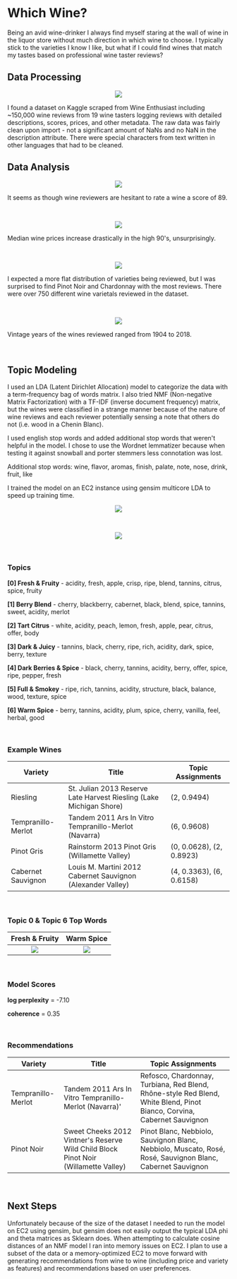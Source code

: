 # Which Wine?

Being an avid wine-drinker I always find myself staring at the wall of wine in the liquor store without much direction in which wine to choose. I typically stick to the varieties I know I like, but what if I could find wines that match my tastes based on professional wine taster reviews?

## Data Processing
<p align="center">
  <img src="https://github.com/vanessapolliard/which-wine/blob/master/images/rawdata.png">
</p>
I found a dataset on Kaggle scraped from Wine Enthusiast including ~150,000 wine reviews from 19 wine tasters logging reviews with detailed descriptions, scores, prices, and other metadata. The raw data was fairly clean upon import - not a significant amount of NaNs and no NaN in the description attribute. There were special characters from text written in other languages that had to be cleaned. 

## Data Analysis
<p align="center">
  <img src="https://github.com/vanessapolliard/which-wine/blob/master/images/ratings.png">
</p>
It seems as though wine reviewers are hesitant to rate a wine a score of 89.

&nbsp;
<p align="center">
  <img src="https://github.com/vanessapolliard/which-wine/blob/master/images/pricebyscore.png">
</p>
Median wine prices increase drastically in the high 90's, unsurprisingly.

&nbsp;
<p align="center">
  <img src="https://github.com/vanessapolliard/which-wine/blob/master/images/varieties.png">
</p>
I expected a more flat distribution of varieties being reviewed, but I was surprised to find Pinot Noir and Chardonnay with the most reviews. There were over 750 different wine varietals reviewed in the dataset.

&nbsp;
<p align="center">
  <img src="https://github.com/vanessapolliard/which-wine/blob/master/images/vintageyears.png">
</p>
Vintage years of the wines reviewed ranged from 1904 to 2018.

&nbsp;
## Topic Modeling
I used an LDA (Latent Dirichlet Allocation) model to categorize the data with a term-frequency bag of words matrix. I also tried NMF (Non-negative Matrix Factorization) with a TF-IDF (inverse document frequency) matrix, but the wines were classified in a strange manner because of the nature of wine reviews and each reviewer potentially sensing a note that others do not (i.e. wood in a Chenin Blanc).

I used english stop words and added additional stop words that weren't helpful in the model. I chose to use the Wordnet lemmatizer because when testing it against snowball and porter stemmers less connotation was lost.

Additional stop words: wine, flavor, aromas, finish, palate, note, nose, drink, fruit, like

I trained the model on an EC2 instance using gensim multicore LDA to speed up training time. 

<p align="center">
  <img src="https://github.com/vanessapolliard/which-wine/blob/master/images/wordcounthist.png">
</p>

&nbsp;
<p align="center">
  <img src="https://github.com/vanessapolliard/which-wine/blob/master/images/ratingwordcnt.png">
</p>

&nbsp;
### Topics

**[0] Fresh & Fruity** - acidity, fresh, apple, crisp, ripe, blend, tannins, citrus, spice, fruity

**[1] Berry Blend** - cherry, blackberry, cabernet, black, blend, spice, tannins, sweet, acidity, merlot

**[2] Tart Citrus** - white, acidity, peach, lemon, fresh, apple, pear, citrus, offer, body

**[3] Dark & Juicy** - tannins, black, cherry, ripe, rich, acidity, dark, spice, berry, texture

**[4] Dark Berries & Spice** - black, cherry, tannins, acidity, berry, offer, spice, ripe, pepper, fresh

**[5] Full & Smokey** - ripe, rich, tannins, acidity, structure, black, balance, wood, texture, spice

**[6] Warm Spice** - berry, tannins, acidity, plum, spice, cherry, vanilla, feel, herbal, good


&nbsp;
### Example Wines
|  Variety |  Title | Topic Assignments  |
|---|---|---|
|  Riesling |  St. Julian 2013 Reserve Late Harvest Riesling (Lake Michigan Shore) | (2, 0.9494)  |
|  Tempranillo-Merlot |  Tandem 2011 Ars In Vitro Tempranillo-Merlot (Navarra) |  (6, 0.9608) |
| Pinot Gris  | Rainstorm 2013 Pinot Gris (Willamette Valley)  | (0, 0.0628), (2, 0.8923)  |
|  Cabernet Sauvignon |  Louis M. Martini 2012 Cabernet Sauvignon (Alexander Valley) | (4, 0.3363), (6, 0.6158)  |

&nbsp;
### Topic 0 & Topic 6 Top Words
Fresh & Fruity            |  Warm Spice
:-------------------------:|:-------------------------:
![](https://github.com/vanessapolliard/which-wine/blob/master/images/topic0words.png)  |  ![](https://github.com/vanessapolliard/which-wine/blob/master/images/topic6words.png)


&nbsp;
### Model Scores
**log perplexity** = -7.10

**coherence** =  0.35

&nbsp;
### Recommendations
|  Variety |  Title | Topic Assignments  |
|---|---|---|
|  Tempranillo-Merlot | Tandem 2011 Ars In Vitro Tempranillo-Merlot (Navarra)'  | Refosco, Chardonnay, Turbiana, Red Blend, Rhône-style Red Blend, White Blend, Pinot Bianco, Corvina, Cabernet Sauvignon |
|  Pinot Noir | Sweet Cheeks 2012 Vintner's Reserve Wild Child Block Pinot Noir (Willamette Valley)  | Pinot Blanc, Nebbiolo, Sauvignon Blanc, Nebbiolo, Muscato, Rosé, Rosé, Sauvignon Blanc, Cabernet Sauvignon  |

&nbsp;
## Next Steps
Unfortunately because of the size of the dataset I needed to run the model on EC2 using gensim, but gensim does not easily output the typical LDA phi and theta matrices as Sklearn does. When attempting to calculate cosine distances of an NMF model I ran into memory issues on EC2. I plan to use a subset of the data or a memory-optimized EC2 to move forward with generating recommendations from wine to wine (including price and variety as features) and recommendations based on user preferences. 